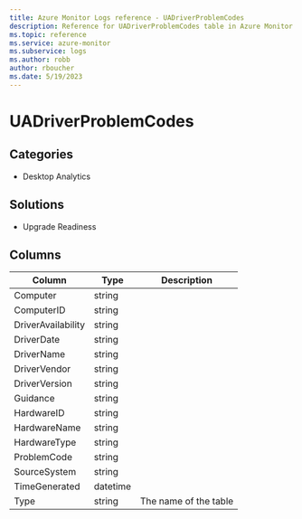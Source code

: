 ```yaml
---
title: Azure Monitor Logs reference - UADriverProblemCodes
description: Reference for UADriverProblemCodes table in Azure Monitor Logs.
ms.topic: reference
ms.service: azure-monitor
ms.subservice: logs
ms.author: robb
author: rboucher
ms.date: 5/19/2023
---
```


# UADriverProblemCodes

 

## Categories

- Desktop Analytics
## Solutions

- Upgrade Readiness




## Columns

| Column | Type | Description |
| --- | --- | --- |
| Computer | string |  |
| ComputerID | string |  |
| DriverAvailability | string |  |
| DriverDate | string |  |
| DriverName | string |  |
| DriverVendor | string |  |
| DriverVersion | string |  |
| Guidance | string |  |
| HardwareID | string |  |
| HardwareName | string |  |
| HardwareType | string |  |
| ProblemCode | string |  |
| SourceSystem | string |  |
| TimeGenerated | datetime |  |
| Type | string | The name of the table |
